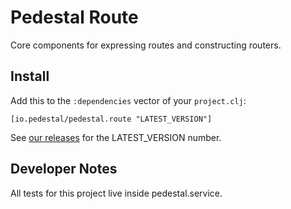 # Pedestal Route

Core components for expressing routes and constructing routers.

## Install

Add this to the `:dependencies` vector of your `project.clj`:

    [io.pedestal/pedestal.route "LATEST_VERSION"]

See [our releases](https://github.com/pedestal/pedestal/releases) for the LATEST\_VERSION number.


## Developer Notes

All tests for this project live inside pedestal.service.

<!-- Copyright 2016-2019 Cognitect, Inc. -->
